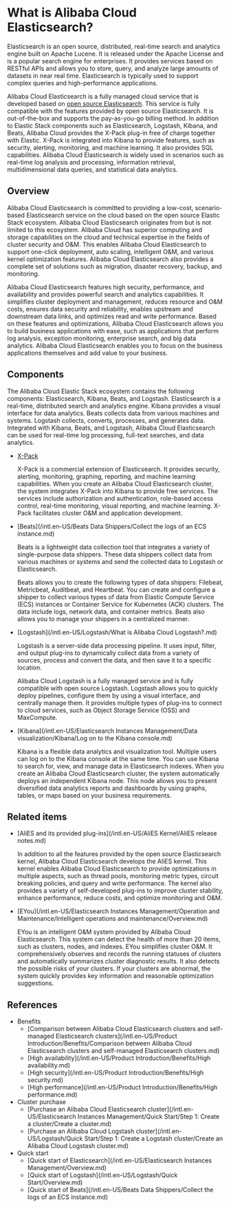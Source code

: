 # What is Alibaba Cloud Elasticsearch?

Elasticsearch is an open source, distributed, real-time search and analytics engine built on Apache Lucene. It is released under the Apache License and is a popular search engine for enterprises. It provides services based on RESTful APIs and allows you to store, query, and analyze large amounts of datasets in near real time. Elasticsearch is typically used to support complex queries and high-performance applications.

Alibaba Cloud Elasticsearch is a fully managed cloud service that is developed based on [open source Elasticsearch](https://www.elastic.co/cn/elasticsearch/features). This service is fully compatible with the features provided by open source Elasticsearch. It is out-of-the-box and supports the pay-as-you-go billing method. In addition to Elastic Stack components such as Elasticsearch, Logstash, Kibana, and Beats, Alibaba Cloud provides the X-Pack plug-in free of charge together with Elastic. X-Pack is integrated into Kibana to provide features, such as security, alerting, monitoring, and machine learning. It also provides SQL capabilities. Alibaba Cloud Elasticsearch is widely used in scenarios such as real-time log analysis and processing, information retrieval, multidimensional data queries, and statistical data analytics.

## Overview

Alibaba Cloud Elasticsearch is committed to providing a low-cost, scenario-based Elasticsearch service on the cloud based on the open source Elastic Stack ecosystem. Alibaba Cloud Elasticsearch originates from but is not limited to this ecosystem. Alibaba Cloud has superior computing and storage capabilities on the cloud and technical expertise in the fields of cluster security and O&M. This enables Alibaba Cloud Elasticsearch to support one-click deployment, auto scaling, intelligent O&M, and various kernel optimization features. Alibaba Cloud Elasticsearch also provides a complete set of solutions such as migration, disaster recovery, backup, and monitoring.

Alibaba Cloud Elasticsearch features high security, performance, and availability and provides powerful search and analytics capabilities. It simplifies cluster deployment and management, reduces resource and O&M costs, ensures data security and reliability, enables upstream and downstream data links, and optimizes read and write performance. Based on these features and optimizations, Alibaba Cloud Elasticsearch allows you to build business applications with ease, such as applications that perform log analysis, exception monitoring, enterprise search, and big data analytics. Alibaba Cloud Elasticsearch enables you to focus on the business applications themselves and add value to your business. 

## Components

The Alibaba Cloud Elastic Stack ecosystem contains the following components: Elasticsearch, Kibana, Beats, and Logstash. Elasticsearch is a real-time, distributed search and analytics engine. Kibana provides a visual interface for data analytics. Beats collects data from various machines and systems. Logstash collects, converts, processes, and generates data. Integrated with Kibana, Beats, and Logstash, Alibaba Cloud Elasticsearch can be used for real-time log processing, full-text searches, and data analytics.

-   [X-Pack](https://www.elastic.co/guide/en/elasticsearch/reference/7.10/setup-xpack.html)

    X-Pack is a commercial extension of Elasticsearch. It provides security, alerting, monitoring, graphing, reporting, and machine learning capabilities. When you create an Alibaba Cloud Elasticsearch cluster, the system integrates X-Pack into Kibana to provide free services. The services include authorization and authentication, role-based access control, real-time monitoring, visual reporting, and machine learning. X-Pack facilitates cluster O&M and application development.

-   [Beats](/intl.en-US/Beats Data Shippers/Collect the logs of an ECS instance.md)

    Beats is a lightweight data collection tool that integrates a variety of single-purpose data shippers. These data shippers collect data from various machines or systems and send the collected data to Logstash or Elasticsearch.

    Beats allows you to create the following types of data shippers: Filebeat, Metricbeat, Auditbeat, and Heartbeat. You can create and configure a shipper to collect various types of data from Elastic Compute Service \(ECS\) instances or Container Service for Kubernetes \(ACK\) clusters. The data include logs, network data, and container metrics. Beats also allows you to manage your shippers in a centralized manner.

-   [Logstash](/intl.en-US/Logstash/What is Alibaba Cloud Logstash?.md)

    Logstash is a server-side data processing pipeline. It uses input, filter, and output plug-ins to dynamically collect data from a variety of sources, process and convert the data, and then save it to a specific location.

    Alibaba Cloud Logstash is a fully managed service and is fully compatible with open source Logstash. Logstash allows you to quickly deploy pipelines, configure them by using a visual interface, and centrally manage them. It provides multiple types of plug-ins to connect to cloud services, such as Object Storage Service \(OSS\) and MaxCompute.

-   [Kibana](/intl.en-US/Elasticsearch Instances Management/Data visualization/Kibana/Log on to the Kibana console.md)

    Kibana is a flexible data analytics and visualization tool. Multiple users can log on to the Kibana console at the same time. You can use Kibana to search for, view, and manage data in Elasticsearch indexes. When you create an Alibaba Cloud Elasticsearch cluster, the system automatically deploys an independent Kibana node. This node allows you to present diversified data analytics reports and dashboards by using graphs, tables, or maps based on your business requirements.


## Related items

-   [AliES and its provided plug-ins](/intl.en-US/AliES Kernel/AliES release notes.md)

    In addition to all the features provided by the open source Elasticsearch kernel, Alibaba Cloud Elasticsearch develops the AliES kernel. This kernel enables Alibaba Cloud Elasticsearch to provide optimizations in multiple aspects, such as thread pools, monitoring metric types, circuit breaking policies, and query and write performance. The kernel also provides a variety of self-developed plug-ins to improve cluster stability, enhance performance, reduce costs, and optimize monitoring and O&M.

-   [EYou](/intl.en-US/Elasticsearch Instances Management/Operation and Maintenance/Intelligent operations and maintenance/Overview.md)

    EYou is an intelligent O&M system provided by Alibaba Cloud Elasticsearch. This system can detect the health of more than 20 items, such as clusters, nodes, and indexes. EYou simplifies cluster O&M. It comprehensively observes and records the running statuses of clusters and automatically summarizes cluster diagnostic results. It also detects the possible risks of your clusters. If your clusters are abnormal, the system quickly provides key information and reasonable optimization suggestions.


## References

-   Benefits
    -   [Comparison between Alibaba Cloud Elasticsearch clusters and self-managed Elasticsearch clusters](/intl.en-US/Product Introduction/Benefits/Comparison between Alibaba Cloud Elasticsearch clusters and self-managed Elasticsearch clusters.md)
    -   [High availability](/intl.en-US/Product Introduction/Benefits/High availability.md)
    -   [High security](/intl.en-US/Product Introduction/Benefits/High security.md)
    -   [High performance](/intl.en-US/Product Introduction/Benefits/High performance.md)
-   Cluster purchase
    -   [Purchase an Alibaba Cloud Elasticsearch cluster](/intl.en-US/Elasticsearch Instances Management/Quick Start/Step 1: Create a cluster/Create a cluster.md)
    -   [Purchase an Alibaba Cloud Logstash cluster](/intl.en-US/Logstash/Quick Start/Step 1: Create a Logstash cluster/Create an Alibaba Cloud Logstash cluster.md)
-   Quick start
    -   [Quick start of Elasticsearch](/intl.en-US/Elasticsearch Instances Management/Overview.md)
    -   [Quick start of Logstash](/intl.en-US/Logstash/Quick Start/Overview.md)
    -   [Quick start of Beats](/intl.en-US/Beats Data Shippers/Collect the logs of an ECS instance.md)

